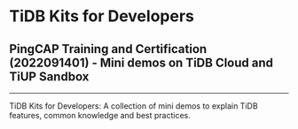 # TiDB Kits for Developers
## PingCAP Training and Certification (2022091401) - Mini demos on TiDB Cloud and TiUP Sandbox
-----------------------
TiDB Kits for Developers: A collection of mini demos to explain TiDB features, common knowledge and best practices.